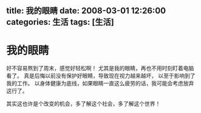 title: 我的眼睛
date: 2008-03-01 12:26:00
categories:  生活
tags: [生活]
---

# 我的眼睛
好不容易熬到了周末，感觉好轻松啊！
尤其是我的眼睛，再也不用时刻盯着电脑看了。
真是后悔以前没有保护好眼睛，导致现在视力越来越坏，
以至于影响到了我的工作。
以身体健康为底线，如果眼睛一直这么疲劳的话，我可能会考虑放弃这行了。

其实这也许是个改变的机会，多了解这个社会，多了解这个世界！
